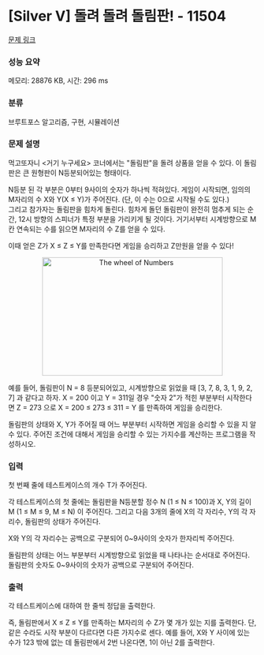 # [Silver V] 돌려 돌려 돌림판! - 11504 

[문제 링크](https://www.acmicpc.net/problem/11504) 

### 성능 요약

메모리: 28876 KB, 시간: 296 ms

### 분류

브루트포스 알고리즘, 구현, 시뮬레이션

### 문제 설명

<p>먹고또자니 <거기 누구세요> 코너에서는 "돌림판"을 돌려 상품을 얻을 수 있다. 이 돌림판은 큰 원형판이 N등분되어있는 형태이다.</p>

<p>N등분 된 각 부분은 0부터 9사이의 숫자가 하나씩 적혀있다. 게임이 시작되면, 임의의 M자리의 수 X와 Y(X ≤ Y)가 주어진다. (단, 이 수는 0으로 시작될 수도 있다.)<br>
그리고 참가자는 돌림판을 힘차게 돌린다. 힘차게 돌던 돌림판이 완전히 멈추게 되는 순간, 12시 방향의 스피너가 특정 부분을 가리키게 될 것이다. 거기서부터 시계방향으로 M칸 연속되는 수를 읽으면 M자리의 수 Z를 얻을 수 있다.</p>

<p>이때 얻은 Z가 X ≤ Z ≤ Y를 만족한다면 게임을 승리하고 Z만원을 얻을 수 있다!</p>

<p style="text-align:center"><img alt="The wheel of Numbers" src="https://onlinejudgeimages.s3-ap-northeast-1.amazonaws.com/problem/11504/1.png" style="height:240px; width:366px" title="The wheel of Numbers"></p>

<p>예를 들어, 돌림판이 N = 8 등분되어있고, 시계방향으로 읽었을 때 [3, 7, 8, 3, 1, 9, 2, 7] 과 같다고 하자. X = 200 이고 Y = 311일 경우 "숫자 2"가 적힌 부분부터 시작한다면 Z = 273 으로 X = 200 ≤ 273 ≤ 311 = Y 를 만족하여 게임을 승리한다.</p>

<p>돌림판의 상태와 X, Y가 주어질 때 어느 부분부터 시작하면 게임을 승리할 수 있을 지 알 수 있다. 주어진 조건에 대해서 게임을 승리할 수 있는 가지수를 계산하는 프로그램을 작성하시오.</p>

### 입력 

 <p>첫 번째 줄에 테스트케이스의 개수 T가 주어진다.</p>

<p>각 테스트케이스의 첫 줄에는 돌림판을 N등분할 정수 N (1 ≤ N ≤ 100)과 X, Y의 길이 M (1 ≤ M ≤ 9, M ≤ N) 이 주어진다. 그리고 다음 3개의 줄에 X의 각 자리수, Y의 각 자리수, 돌림판의 상태가 주어진다.</p>

<p>X와 Y의 각 자리수는 공백으로 구분되어 0~9사이의 숫자가 한자리씩 주어진다.</p>

<p>돌림판의 상태는 어느 부분부터 시계방향으로 읽었을 때 나타나는 순서대로 주어진다. 돌림판의 숫자도 0~9사이의 숫자가 공백으로 구분되어 주어진다.</p>

### 출력 

 <p>각 테스트케이스에 대하여 한 줄씩 정답을 출력한다.</p>

<p>즉, 돌림판에서 X ≤ Z ≤ Y를 만족하는 M자리의 수 Z가 몇 개가 있는 지를 출력한다. 단, 같은 수라도 시작 부분이 다르다면 다른 가지수로 센다. 예를 들어, X와 Y 사이에 있는 수가 123 밖에 없는 데 돌림판에서 2번 나온다면, 1이 아닌 2를 출력한다.</p>

